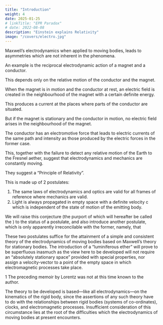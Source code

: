 ```yaml
---
title: "Introduction"
weight: 4
date: 2025-01-25
# linkTitle: "EPR Paradox"
# date: 2022-08-08
description: "Einstein explains Relativity"
image: "/covers/electro.jpg"
---
```



Maxwell’s electrodynamics when applied to moving bodies, leads to asymmetries which are not inherent in the phenomena.

An example is the reciprocal electrodynamic action of a magnet and a conductor.

This depends only on the relative motion of the conductor and the magnet.

<!-- The op customary view draws a sharp distinction between the two
cases in which either the one or the other of these bodies is in motion. For  -->

When the magnet is in motion and the conductor at rest, an electric field is created in the neighbourhood of the magnet with a certain definite energy. 

This produces a current at the places where parts of the conductor are situated. 

But if the magnet is stationary and the conductor in motion, no electric field arises in the neighbourhood of the magnet.

The conductor has an electromotive force that leads to electric currents of the same path and intensity as those produced by the electric forces in the former case.

<!-- , to which in itself there is no corresponding energy, but which gives rise—assuming equality of relative motion in the two cases discussed—to  -->

This, together with the failure to detect any relative motion of the Earth to the Fresnel aether, suggest that electrodynamics and mechanics are constantly moving. 

<!-- Examples of this sort, together with the unsuccessful attempts to discover any motion of the earth relatively to the “light medium,” 

possess no properties corresponding to the idea of absolute rest. -->


They suggest a “Principle of Relativity”.

This is made up of 2 postulates:

1. The same laws of electrodynamics and optics are valid for all frames of reference where mechanics are valid.
2. Light is always propagated in empty space with a definite velocity c which is independent of the state of motion of the emitting body.

<!-- rather that, as has already been shown to the first order of small quantities,  -->

<!-- for which the equations of mechanics hold good.1  -->

We will raise this conjecture (the purport of which will hereafter be called the ) to the status of a postulate, and also introduce another postulate, which is only apparently irreconcilable with the former, namely, that 

These two postulates suffice for the attainment of a simple and consistent theory of the electrodynamics of moving bodies based on Maxwell’s theory for stationary bodies. The introduction of a “luminiferous ether” will prove to be superfluous inasmuch as the view here to be developed will not require an “absolutely stationary space” provided with special properties, nor assign a velocity-vector to a point of the empty space in which electromagnetic processes take place.

1 The preceding memoir by Lorentz was not at this time known to the author. 


The theory to be developed is based—like all electrodynamics—on the kinematics of the rigid body, since the assertions of any such theory have to do with the relationships between rigid bodies (systems of co-ordinates), clocks, and electromagnetic processes. Insufficient consideration of this circumstance lies at the root of the difficulties which the electrodynamics of moving bodies at present encounters.
